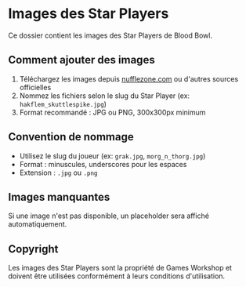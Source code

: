 # Images des Star Players

Ce dossier contient les images des Star Players de Blood Bowl.

## Comment ajouter des images

1. Téléchargez les images depuis [nufflezone.com](https://nufflezone.com/fr/star-player/) ou d'autres sources officielles
2. Nommez les fichiers selon le slug du Star Player (ex: `hakflem_skuttlespike.jpg`)
3. Format recommandé : JPG ou PNG, 300x300px minimum

## Convention de nommage

- Utilisez le slug du joueur (ex: `grak.jpg`, `morg_n_thorg.jpg`)
- Format : minuscules, underscores pour les espaces
- Extension : `.jpg` ou `.png`

## Images manquantes

Si une image n'est pas disponible, un placeholder sera affiché automatiquement.

## Copyright

Les images des Star Players sont la propriété de Games Workshop et doivent être utilisées conformément à leurs conditions d'utilisation.

